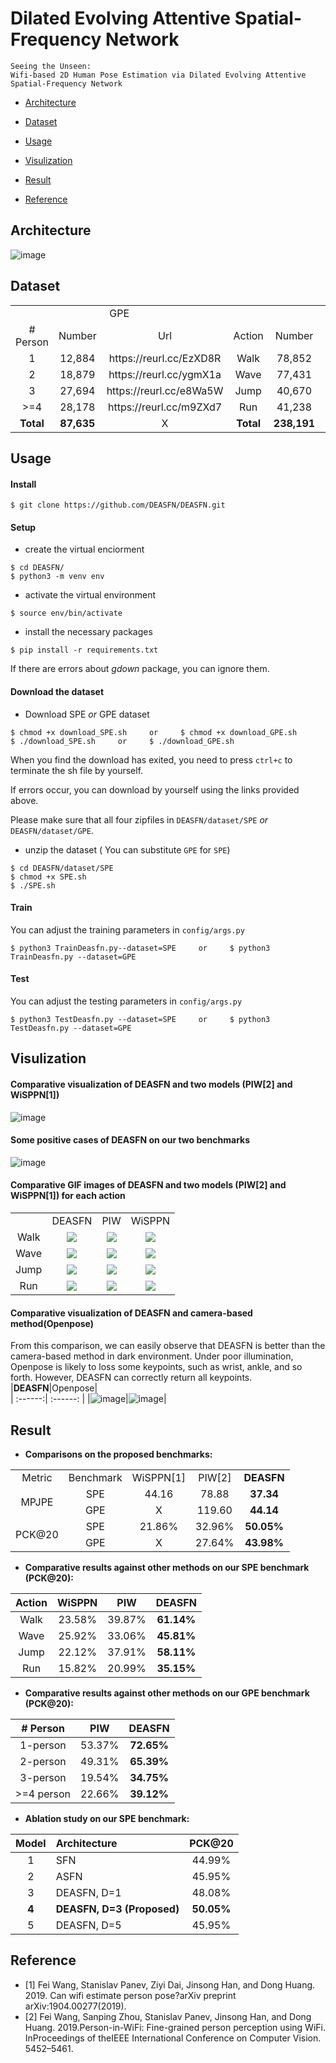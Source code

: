 # Dilated Evolving Attentive Spatial-Frequency Network
    Seeing the Unseen: 
    Wifi-based 2D Human Pose Estimation via Dilated Evolving Attentive Spatial-Frequency Network


* [Architecture](#architecture)

* [Dataset](#dataset)

* [Usage](#usage)

* [Visulization](#visulization)

* [Result](#result)

* [Reference](#reference)


## Architecture
![image](https://github.com/DEASFN/DEASFN/blob/master/pic/architecture.png)

## Dataset

<table>
    <tr>
        <td colspan="3" align="center">GPE</td> 
        <td colspan="3" align="center">SPE</td> 
   </tr>
    <tr>
        <td align="center"># Person</td>
        <td align="center">Number</td>
        <td align="center">Url</td>
        <td align="center">Action</td>
        <td align="center">Number</td>
        <td align="center">Url</td>
    </tr>
    <tr>
        <td align="center">1</td>
        <td align="center">12,884</td>
        <td align="center">https://reurl.cc/EzXD8R</td>
        <td align="center">Walk</td>
        <td align="center">78,852</td>
        <td align="center">https://reurl.cc/OqEL9D</td>
    </tr>
    <tr>
        <td align="center">2</td>
        <td align="center">18,879</td>
        <td align="center">https://reurl.cc/ygmX1a</td>
        <td align="center">Wave</td>
        <td align="center">77,431</td>
        <td align="center">https://reurl.cc/Z71vGQ</td>
    </tr>
    <tr>
        <td align="center">3</td>
        <td align="center">27,694</td>
        <td align="center">https://reurl.cc/e8Wa5W</td>
        <td align="center">Jump</td>
        <td align="center">40,670</td>
        <td align="center">https://reurl.cc/j5RYNM</td>
    </tr>
    <tr>
        <td align="center">>=4</td>
        <td align="center">28,178</td>
        <td align="center">https://reurl.cc/m9ZXd7</td>
        <td align="center">Run</td>
        <td align="center">41,238</td>
        <td align="center">https://reurl.cc/EzXL3m</td>
    </tr>
    <tr>
        <td align="center"><b>Total</b></td>
        <td align="center"><b>87,635</b></td>
        <td align="center">X</td>
        <td align="center"><b>Total</b></td>
        <td align="center"><b>238,191</b></td>
        <td align="center">X</td>
    </tr>
    
</table>


## Usage

#### Install
````
$ git clone https://github.com/DEASFN/DEASFN.git
````

#### Setup
* create the virtual enciorment
````
$ cd DEASFN/
$ python3 -m venv env
````
* activate the virtual environment
````
$ source env/bin/activate
````
* install the necessary packages
````
$ pip install -r requirements.txt
````
If there are errors about _gdown_ package, you can ignore them.

#### Download the dataset
* Download SPE _or_ GPE dataset
````
$ chmod +x download_SPE.sh     or     $ chmod +x download_GPE.sh     
$ ./download_SPE.sh     or     $ ./download_GPE.sh
````
When you find the download has exited, you need to press `ctrl+c` to terminate the sh file by yourself. 

If errors occur, you can download by yourself using the links provided above.

Please make sure that all four zipfiles in `DEASFN/dataset/SPE` _or_ `DEASFN/dataset/GPE`.

* unzip the dataset ( You can substitute `GPE` for `SPE`)
````
$ cd DEASFN/dataset/SPE
$ chmod +x SPE.sh
$ ./SPE.sh
````

#### Train
You can adjust the training parameters in `config/args.py`
````
$ python3 TrainDeasfn.py--dataset=SPE     or     $ python3 TrainDeasfn.py --dataset=GPE
````
#### Test
You can adjust the testing parameters in `config/args.py`
````
$ python3 TestDeasfn.py --dataset=SPE     or     $ python3 TestDeasfn.py --dataset=GPE
````
## Visulization
#### Comparative visualization of DEASFN and two models (PIW[2] and WiSPPN[1])
![image](https://github.com/DEASFN/DEASFN/blob/master/pic/comparison.png)

#### Some positive cases of DEASFN on our two benchmarks
![image](https://github.com/DEASFN/DEASFN/blob/master/pic/demo.png)

#### Comparative GIF images of DEASFN and two models (PIW[2] and WiSPPN[1]) for each action
<table>
    <tr>
        <td align="center"></td> 
        <td align="center">DEASFN</td> 
        <td align="center">PIW</td>
        <td align="center">WiSPPN</td>
   </tr>
    <tr>
        <td align="center">Walk</td>
        <td align="center"><img src="https://github.com/DEASFN/DEASFN/blob/master/pic/walk.gif"></td>
        <td align="center"><img src="https://github.com/DEASFN/DEASFN/blob/master/pic/walk_PIW.gif"></td>
        <td align="center"><img src="https://github.com/DEASFN/DEASFN/blob/master/pic/walk_wisppn.gif"></td>
    </tr>
    <tr>
        <td align="center">Wave</td>
        <td align="center"><img src="https://github.com/DEASFN/DEASFN/blob/master/pic/wave.gif"></td>
        <td align="center"><img src="https://github.com/DEASFN/DEASFN/blob/master/pic/wave_PIW.gif"></td>
        <td align="center"><img src="https://github.com/DEASFN/DEASFN/blob/master/pic/wave_wisppn.gif"></td>
    </tr>
    <tr>
         <td align="center">Jump</td>
        <td align="center"><img src="https://github.com/DEASFN/DEASFN/blob/master/pic/jump.gif"></td>
        <td align="center"><img src="https://github.com/DEASFN/DEASFN/blob/master/pic/jump_PIW.gif"></td>
        <td align="center"><img src="https://github.com/DEASFN/DEASFN/blob/master/pic/jump_wisppn.gif"></td>
   </tr>
    <tr>
        <td align="center">Run</td>
        <td align="center"><img src="https://github.com/DEASFN/DEASFN/blob/master/pic/run.gif"></td>
        <td align="center"><img src="https://github.com/DEASFN/DEASFN/blob/master/pic/run_PIW.gif"></td>
        <td align="center"><img src="https://github.com/DEASFN/DEASFN/blob/master/pic/run_wisppn.gif"></td>
    </tr>
</table>


#### Comparative visualization of DEASFN and camera-based method(Openpose)
From this comparison, we can easily observe that DEASFN is better than the camera-based method in dark environment.  Under poor illumination, Openpose is likely to loss some keypoints, such as wrist, ankle, and so forth. However, DEASFN can correctly return all keypoints.
|**DEASFN**|Openpose|                       
| :------:| :------: |
|![image](https://github.com/DEASFN/DEASFN/blob/master/pic/DEASFN2.gif)|![image](https://github.com/DEASFN/DEASFN/blob/master/pic/openpose2.gif)|


## Result
* **Comparisons on the proposed benchmarks:**

<table>
    <tr>
        <td align="center">Metric</td> 
        <td align="center">Benchmark</td> 
        <td align="center">WiSPPN[1]</td> 
        <td align="center">PIW[2]</td> 
        <td align="center"><b>DEASFN</b></td> 
   </tr>
    <tr>
        <td align="center" rowspan='2'>MPJPE</td>
        <td align="center">SPE</td>
        <td align="center">44.16</td>
        <td align="center">78.88</td>
        <td align="center"><b>37.34</b></td>
    </tr>
    <tr>
        <td align="center">GPE</td>
        <td align="center">X</td>
        <td align="center">119.60</td>
        <td align="center"><b>44.14</b></td>
    </tr>
    <tr>
        <td align="center" rowspan='2'>PCK@20</td>
        <td align="center">SPE</td>
        <td align="center">21.86%</td>
        <td align="center">32.96%</td>
        <td align="center"><b>50.05%</b></td>
    </tr>
    <tr>
        <td align="center">GPE</td>
        <td align="center">X</td>
        <td align="center">27.64%</td>
        <td align="center"><b>43.98%</b></td>
    </tr>
</table>

* **Comparative results against other methods on our SPE benchmark (PCK@20):**

|Action|WiSPPN|PIW|**DEASFN**|                       
| :------:| :------: | :------: | :------: |
|Walk|23.58%|39.87%|**61.14%**|
|Wave|25.92%|33.06%|**45.81%**|
|Jump|22.12%|37.91%|**58.11%**|
|Run|15.82%|20.99%|**35.15%**|


* **Comparative results against other methods on our GPE benchmark (PCK@20):**

|# Person|PIW|**DEASFN**|                       
| :------:| :------: | :------: |
|1-person|53.37%|**72.65%**|
|2-person|49.31%|**65.39%**|
|3-person|19.54%|**34.75%**|
|>=4 person|22.66%|**39.12%**|

* **Ablation study on our SPE benchmark:**

|Model|Architecture|PCK@20|                       
| :------:| :------| :------: |
|1|SFN|44.99%|
|2|ASFN|45.95%|
|3|DEASFN, D=1|48.08%|
|**4**|**DEASFN, D=3 (Proposed)**|**50.05%**|
|5|DEASFN, D=5|45.95%|



## Reference
* [1] Fei Wang, Stanislav Panev, Ziyi Dai, Jinsong Han, and Dong Huang. 2019. Can wifi estimate person pose?arXiv preprint arXiv:1904.00277(2019).
* [2] Fei Wang, Sanping Zhou, Stanislav Panev, Jinsong Han, and Dong Huang. 2019.Person-in-WiFi: Fine-grained person perception using WiFi. InProceedings of theIEEE International Conference on Computer Vision. 5452–5461.
